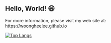 ## Hello, World! 😄
For more information, please visit my web site at: https://woongheelee.github.io

[![Top Langs](https://github-readme-stats-delta-one-55.vercel.app/api/top-langs/?username=WoongheeLee&layout=compact&langs_count=10&hide=html,css,jupyter%20notebook&count_private=true)](https://woongheelee.github.io/)
